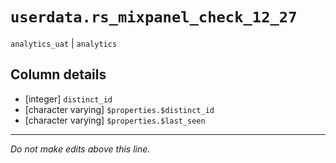 # `userdata.rs_mixpanel_check_12_27`
`analytics_uat` | `analytics`

## Column details
* [integer]   `distinct_id`
* [character varying] `$properties.$distinct_id`
* [character varying] `$properties.$last_seen`

-------------------------------------------------------------------------------
*Do not make edits above this line.*
